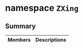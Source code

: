 # namespace `ZXing` 

## Summary

 Members                                | Descriptions                                
----------------------------------------|---------------------------------------------

